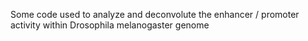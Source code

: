 Some code used to analyze and deconvolute the enhancer / promoter activity within Drosophila melanogaster genome
